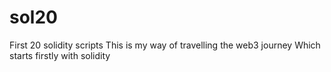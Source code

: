 # sol20
First 20 solidity scripts
This is my way of travelling the web3 journey
Which starts firstly with solidity
